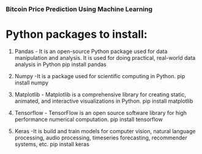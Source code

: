 ### Bitcoin Price Prediction Using Machine Learning

# Python packages to install:
1. Pandas - It is an open-source Python package used for data manipulation and analysis. It is used for doing practical, real-world data analysis in Python
pip install pandas

2. Numpy -It is a package used for scientific computing in Python.
pip install numpy

3. Matplotlib - Matplotlib is a comprehensive library for creating static, animated, and interactive visualizations in Python.
pip install matplotlib

4. Tensorflow - TensorFlow is an open source software library for high performance numerical computation.
pip install tensorflow

5. Keras -It is build and train models for computer vision, natural language processing, audio processing, timeseries forecasting, recommender systems, etc.
pip install keras

